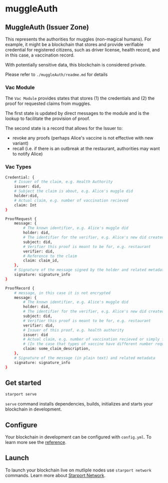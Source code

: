 # muggleAuth

## MuggleAuth (Issuer Zone)

This represents the authorities for muggles (non-magical humans).
For example, it might be a blockchain that stores and provide verifiable credential for registered citizens,
such as driver license, health record, and in this case, a vaccination record.

With potentially sensitive data, this blockchain is considered private.

Please refer to `./muggleAuth/readme.md` for details

### Vac Module

The `Vac Module` provides states that stores (1) the credentials and (2) the proof for requested claims from muggles.

The first state is updated by direct messages to the module and is the lookup to facilitate the provision of proof.

The second state is a record that allows for the Issuer to:

- revoke any proofs (perhaps Alice's vaccine is not effective with new variant)
- recall (i.e. if there is an outbreak at the restaurant, authorities may want to notify Alice)

### Vac Types

```sh
Credential: {
    # Issuer of the claim, e.g. Health Authority
    issuer: did,
    # Subject the claim is about, e.g. Alice's muggle did
    holder:did,
    # Actual claim, e.g. number of vaccination recieved
    claim: Int 
}

ProofRequest {
    message: {
        # The known identifier, e.g. Alice's muggle did
        holder: did,
        # The identifier for the verifier, e.g. Alice's new did created for the retaurant
        subject: did,
        # Verifier this proof is meant to be for, e.g. restaurant
        verifier: did,
        # Reference to the claim 
        claim: claim_id,
    },
    # Signature of the message signed by the holder and related metadata
    signature: signature_info 
}

ProofRecord {
    # message, in this case it is not encrypted
    message: {
        # The known identifier, e.g. Alice's muggle did
        holder: did,
        # The identifier for the verifier, e.g. Alice's new did created for the retaurant
        subject: did,
        # Verifier this proof is meant to be for, e.g. restaurant
        verifier: did,
        # Issuer of this proof, e.g. health authority
        issuer: did 
        # Actual claim, e.g. number of vaccination recieved or simply fully / partial / none
        # (In the case that types of vaccine have different number requirements, should not disclose)
        claim: some_claim_description,
    },
    # Signature of the message (in plain text) and related metadata
    signature: signature_info 
}
```

## Get started

```sh
starport serve
```

`serve` command installs dependencies, builds, initializes and starts your blockchain in development.

## Configure

Your blockchain in development can be configured with `config.yml`. To learn more see the [reference](https://github.com/tendermint/starport#documentation).

## Launch

To launch your blockchain live on mutliple nodes use `starport network` commands. Learn more about [Starport Network](https://github.com/tendermint/spn).
